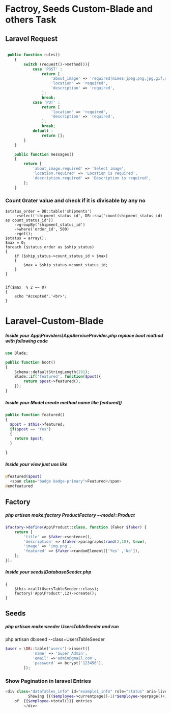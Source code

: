 # Factroy, Seeds Custom-Blade and others Task 

## Laravel Request
```php

 public function rules()
    {
        switch (request()->method()){
            case 'POST' :
                return [
                    'about_image' => 'required|mimes:jpeg,png,jpg,gif,svg',
                    'location' => 'required',
                    'description' => 'required',
                ];
                break;
            case 'PUT' :
                return [
                    'location' => 'required',
                    'description' => 'required',
                ];
                break;
            default :
                return [];
        }
    }

    public function messages()
    {
        return [
            'about_image.required' => 'Select image',
            'location.required' => 'Location is required',
            'description.required' => 'Description is required',
        ];
    }

```
### Count Grater value and check if it is divisable by any no
```
$status_order = DB::table('shipments')
	->select('shipment_status_id', DB::raw('count(shipment_status_id) as count_status_id'))
	->groupBy('shipment_status_id')
	->where('order_id', 500)
	->get();
$status = array();
$max = 0;
foreach ($status_order as $ship_status) 
{
	if ($ship_status->count_status_id > $max) 
	{
		$max = $ship_status->count_status_id;
	}
}


if($max  % 2 == 0)
{
	echo "Accepted".'<br>';
}

```
# Laravel-Custom-Blade 
##### Inside your App\Providers\AppServiceProvider.php replace boot mathod with following code
```php
use Blade;

public function boot()
{
    Schema::defaultStringLength(191);
    Blade::if('featured', function($post){
        return $post->featured();
    });
}
```
##### Inside your Model create method name like featured()
```php
public function featured()
{
  $post = $this->featured;
  if($post == 'Yes')
  {
    return $post;
  }

}
```
##### Inside your view just use like
```php
@featured($post)  
  <span class="badge badge-primary">Featured</span>
@endfeatured
```
## Factory 
##### php artisan make:factory ProductFactory --model=Product
```php
$factory->define(App\Product::class, function (Faker $faker) {
    return [
        'title' => $faker->sentence(),
        'description' => $faker->paragraphs(rand(2,10), true),
        'image' => 'img.png',
        'featured' => $faker->randomElement(['Yes' ,'No']),
    ];
});
```
#####  Inside your seeds\DatabaseSeeder.php
```phppublic function run()
{
    $this->call(UsersTableSeeder::class);
    factory('App\Product',12)->create();
}
```
## Seeds
#####  php artisan make:seeder UsersTableSeeder and run 	
php artisan db:seed --class=UsersTableSeeder
```php
$user = \DB::table('users')->insert([
            'name' => 'Super Admin',
            'email' =>'admin@gmail.com',
            'password' => bcrypt('123456'),
        ]);
```
### Show Pagination in laravel Entries
```php
<div class="dataTables_info" id="example1_info" role="status" aria-live="polite">
          Showing {{($employee->currentpage()-1)*$employee->perpage()+1}} to {{$employee->currentpage()*$employee->perpage()}}
    of  {{$employee->total()}} entries
        </div>

```
